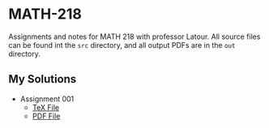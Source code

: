 # MATH-218
Assignments and notes for MATH 218 with professor Latour.  All source files can be found int the `src` directory, and all output PDFs are in the `out` directory.

## My Solutions

* Assignment 001 
  - [TeX File](https://github.com/shmishtopher/MATH-218/blob/master/src/Assignment_001.tex)
  - [PDF File](https://github.com/shmishtopher/MATH-218/blob/master/out/Assignment_001.pdf)
